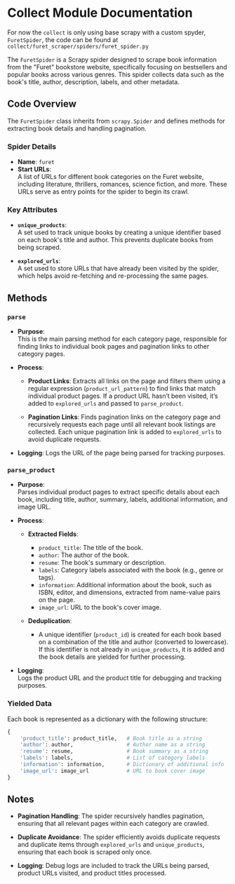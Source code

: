 # Collect Module Documentation

For now the `collect` is only using base scrapy with a custom spyder, `FuretSpider`, the code can be found at `collect/furet_scraper/spiders/furet_spider.py`

The `FuretSpider` is a Scrapy spider designed to scrape book information from the "Furet" bookstore website, specifically focusing on bestsellers and popular books across various genres. This spider collects data such as the book's title, author, description, labels, and other metadata.

## Code Overview

The `FuretSpider` class inherits from `scrapy.Spider` and defines methods for extracting book details and handling pagination.

### Spider Details

- **Name**: `furet`
- **Start URLs**:  
  A list of URLs for different book categories on the Furet website, including literature, thrillers, romances, science fiction, and more. These URLs serve as entry points for the spider to begin its crawl.

### Key Attributes

- **`unique_products`**:  
  A set used to track unique books by creating a unique identifier based on each book's title and author. This prevents duplicate books from being scraped.

- **`explored_urls`**:  
  A set used to store URLs that have already been visited by the spider, which helps avoid re-fetching and re-processing the same pages.

## Methods

### `parse`

- **Purpose**:  
  This is the main parsing method for each category page, responsible for finding links to individual book pages and pagination links to other category pages.

- **Process**:
  - **Product Links**:
    Extracts all links on the page and filters them using a regular expression (`product_url_pattern`) to find links that match individual product pages. If a product URL hasn’t been visited, it’s added to `explored_urls` and passed to `parse_product`.
  
  - **Pagination Links**:
    Finds pagination links on the category page and recursively requests each page until all relevant book listings are collected. Each unique pagination link is added to `explored_urls` to avoid duplicate requests.

- **Logging**:
  Logs the URL of the page being parsed for tracking purposes.

### `parse_product`

- **Purpose**:  
  Parses individual product pages to extract specific details about each book, including title, author, summary, labels, additional information, and image URL.

- **Process**:
  - **Extracted Fields**:
    - `product_title`: The title of the book.
    - `author`: The author of the book.
    - `resume`: The book's summary or description.
    - `labels`: Category labels associated with the book (e.g., genre or tags).
    - `information`: Additional information about the book, such as ISBN, editor, and dimensions, extracted from name-value pairs on the page.
    - `image_url`: URL to the book's cover image.
  
  - **Deduplication**:
    - A unique identifier (`product_id`) is created for each book based on a combination of the title and author (converted to lowercase). If this identifier is not already in `unique_products`, it is added and the book details are yielded for further processing.

- **Logging**:  
  Logs the product URL and the product title for debugging and tracking purposes.

### Yielded Data

Each book is represented as a dictionary with the following structure:

```python
{
    'product_title': product_title,   # Book title as a string
    'author': author,                 # Author name as a string
    'resume': resume,                 # Book summary as a string
    'labels': labels,                 # List of category labels
    'information': information,       # Dictionary of additional info
    'image_url': image_url            # URL to book cover image
}
```

## Notes
- **Pagination Handling**:
The spider recursively handles pagination, ensuring that all relevant pages within each category are crawled.

- **Duplicate Avoidance**:
The spider efficiently avoids duplicate requests and duplicate items through `explored_urls` and `unique_products`, ensuring that each book is scraped only once.

- **Logging**:
Debug logs are included to track the URLs being parsed, product URLs visited, and product titles processed.